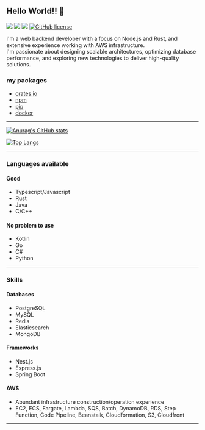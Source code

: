 ## Hello World!! 👋

![](https://img.shields.io/badge/language-Rust-red) ![](https://img.shields.io/badge/language-Typescript-yellow) ![](https://img.shields.io/badge/version-1.0.0-brightgreen) [![GitHub license](https://img.shields.io/badge/license-MIT-blue.svg)]() 
  
I'm a web backend developer with a focus on Node.js and Rust, and extensive experience working with AWS infrastructure.   
I'm passionate about designing scalable architectures, optimizing database performance, and exploring new technologies to deliver high-quality solutions.  

### my packages
- [crates.io](https://crates.io/users/myyrakle)  
- [npm](https://www.npmjs.com/~myyrakle)
- [pip](https://pypi.org/user/myyrakle)
- [docker](https://hub.docker.com/repositories/myyrakle)

* * *

[![Anurag's GitHub stats](https://github-readme-stats-sandy-gamma.vercel.app/api?username=myyrakle&count_private=true&show_icons=true&theme=radical)](https://github.com/anuraghazra/github-readme-stats)


[![Top Langs](https://github-readme-stats-sandy-gamma.vercel.app/api/top-langs/?username=myyrakle)](https://github.com/anuraghazra/github-readme-stats)

* * *

### Languages available

#### Good
- Typescript/Javascript
- Rust
- Java
- C/C++

#### No problem to use
- Kotlin
- Go
- C#
- Python

* * *

### Skills

#### Databases
- PostgreSQL
- MySQL
- Redis
- Elasticsearch
- MongoDB

#### Frameworks
- Nest.js
- Express.js
- Spring Boot

#### AWS 
- Abundant infrastructure construction/operation experience
- EC2, ECS, Fargate, Lambda, SQS, Batch, DynamoDB, RDS, Step Function, Code Pipeline, Beanstalk, Cloudformation, S3, Cloudfront
* * *
